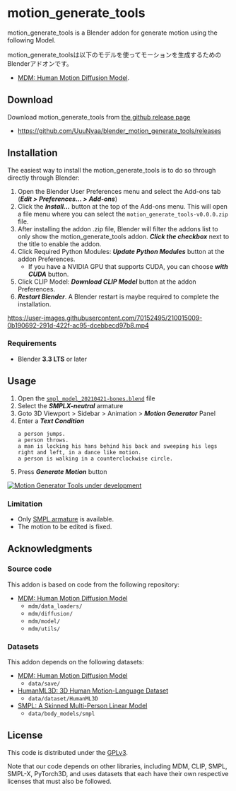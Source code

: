 # motion_generate_tools
motion_generate_tools is a Blender addon for generate motion using the following Model.

motion_generate_toolsは以下のモデルを使ってモーションを生成するためのBlenderアドオンです。

- [MDM: Human Motion Diffusion Model](https://github.com/GuyTevet/motion-diffusion-model).

## Download
Download motion_generate_tools from [the github release page](https://github.com/UuuNyaa/blender_motion_generate_tools/releases)
 - https://github.com/UuuNyaa/blender_motion_generate_tools/releases

## Installation
The easiest way to install the motion_generate_tools is to do so through directly through Blender:

1. Open the Blender User Preferences menu and select the Add-ons tab (***Edit > Preferences... > Add-ons***)
2. Click the ***Install...*** button at the top of the Add-ons menu. This will open a file menu where you can select the `motion_generate_tools-v0.0.0.zip` file.
3. After installing the addon .zip file, Blender will filter the addons list to only show the motion_generate_tools addon. ***Click the checkbox*** next to the title to enable the addon.
4. Click Required Python Modules: ***Update Python Modules*** button at the addon Preferences.
    - If you have a NVIDIA GPU that supports CUDA, you can choose ***with CUDA*** button.
5. Click CLIP Model: ***Download CLIP Model*** button at the addon Preferences.
6. ***Restart Blender***. A Blender restart is maybe required to complete the installation.


https://user-images.githubusercontent.com/70152495/210015009-0b190692-291d-422f-ac95-dcebbecd97b8.mp4

### Requirements
 - Blender **3.3 LTS** or later

## Usage
1. Open the [`smpl_model_20210421-bones.blend`](https://tstorage.info/pzmsa6pgryzr) file
2. Select the ***SMPLX-neutral*** armature
3. Goto 3D Viewport > Sidebar > Animation > ***Motion Generator*** Panel
4. Enter a ***Text Condition***
    ```
    a person jumps.
    a person throws.
    a man is locking his hans behind his back and sweeping his legs right and left, in a dance like motion.
    a person is walking in a counterclockwise circle.
    ```
5. Press ***Generate Motion*** button

[![Motion Generator Tools under development](https://img.youtube.com/vi/pTkn2qWfc60/0.jpg)](https://youtu.be/pTkn2qWfc60)


### Limitation
- Only [SMPL armature](https://tstorage.info/pzmsa6pgryzr) is available.
- The motion to be edited is fixed.

## Acknowledgments
### Source code
This addon is based on code from the following repository:
- [MDM: Human Motion Diffusion Model](https://github.com/GuyTevet/motion-diffusion-model)
  - `mdm/data_loaders/`
  - `mdm/diffusion/`
  - `mdm/model/`
  - `mdm/utils/`

### Datasets
This addon depends on the following datasets:
- [MDM: Human Motion Diffusion Model](https://github.com/GuyTevet/motion-diffusion-model)
  - `data/save/`
- [HumanML3D: 3D Human Motion-Language Dataset](https://github.com/EricGuo5513/HumanML3D)
  - `data/dataset/HumanML3D`
- [SMPL: A Skinned Multi-Person Linear Model](https://smpl.is.tue.mpg.de/index.html)
  - `data/body_models/smpl`


## License
This code is distributed under the [GPLv3](LICENSE).

Note that our code depends on other libraries, including MDM, CLIP, SMPL, SMPL-X, PyTorch3D, and uses datasets that each have their own respective licenses that must also be followed.
